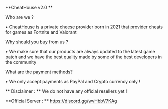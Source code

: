 **CheatHouse v2.0 **

Who are we ?

• CheatHouse is a private cheese provider born in 2021 that provider cheats for games as Fortnite and Valorant

Why should you buy from us ?

• We make sure that our products are always updated to the latest game patch and we have the best quality made by some of the best developers in the community

What are the payment methods?

• We only accept payments as PayPal and Crypto currency only !

** Disclaimer : ** We do not have any official resellers yet !

**Official Server : ** https://discord.gg/wvHbbV7KAg
